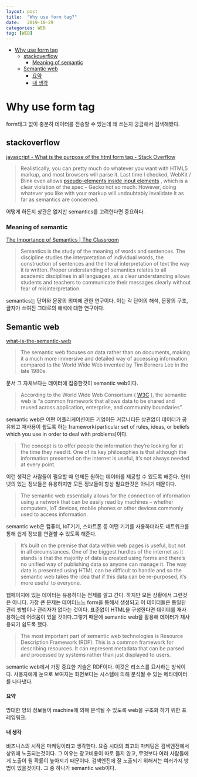```yaml
---
layout: post
title:  "Why use form tag?"
date:   2019-10-29
categories: WEB
tag: [WEB]
---
```


- [Why use form tag](#why-use-form-tag)
  - [stackoverflow](#stackoverflow)
    - [Meaning of semantic](#meaning-of-semantic)
  - [Semantic web](#semantic-web)
      - [요약](#%ec%9a%94%ec%95%bd)
      - [내 생각](#%eb%82%b4-%ec%83%9d%ea%b0%81)


# Why use form tag
form태그 없이 충분히 데이터를 전송할 수 있는데 왜 쓰는지 궁금해서 검색해봤다. 

## stackoverflow
[javascript - What is the purpose of the html form tag - Stack Overflow](https://stackoverflow.com/questions/31066693/what-is-the-purpose-of-the-html-form-tag)

> Realistically, you can pretty much do whatever you want with HTML5 markup, and most browsers will parse it. Last time I checked, WebKit / Blink even allows  [pseudo-elements inside input elements](http://codepen.io/Oka/full/pvqmXz/) , which is a clear violation of the spec - Gecko not so much. However, doing whatever you like with your markup will undoubtably invalidate it as far as semantics are concerned.

어떻게 하든지 상관은 없지만 semantics를 고려한다면 중요하다. 

### Meaning of semantic
[The Importance of Semantics | The Classroom](https://www.theclassroom.com/importance-semantics-10060884.html)

> Semantics is the study of the meaning of words and sentences. The discipline studies the interpretation of individual words, the construction of sentences and the literal interpretation of text the way it is written. Proper understanding of semantics relates to all academic disciplines in all languages, as a clear understanding allows students and teachers to communicate their messages clearly without fear of misinterpretation.

semantics는 단어와 문장의 의미에 관한 연구이다. 이는 각 단어의 해석, 문장의 구조, 글자가 쓰여진 그대로의 해석에 대한 연구이다. 

## Semantic web
[what-is-the-semantic-web](https://www.itpro.co.uk/strategy/29606/what-is-the-semantic-web)

> The semantic web focuses on data rather than on documents, making it a much more immersive and detailed way of accessing information compared to the World Wide Web invented by Tim Berners Lee in the late 1980s.

문서 그 자체보다는 데이터에 집중한것이 semantic web이다. 

> According to the World Wide Web Consortium ( [W3C](https://www.w3.org/RDF/FAQ) ), the semantic web is “a common framework that allows data to be shared and reused across application, enterprise, and community boundaries”.

semantic web은 어떤 어플리케이션이든 기업이든 커뮤니티든 상관없이 데이터가 공유되고 재사용이 쉽도록 하는 framework(particular set of rules, ideas, or beliefs which you use in order to deal with problems)이다. 

> The concept is to offer people the information they’re looking for at the time they need it. One of its key philosophies is that although the information presented on the internet is useful, it’s not always needed at every point.

이런 생각은 사람들이 필요할 때 언제든 원하는 데이터를 제공할 수 있도록 해준다. 인터넷의 있는 정보들은 유용하지만 모든 정보들이 항상 필요한것은 아니기 때문이다. 

> The semantic web essentially allows for the connection of information using a network that can be easily read by machines – whether computers, IoT devices, mobile phones or other devices commonly used to access information.

semantic web은 컴퓨터, IoT기기, 스마트폰 등 어떤 기기를 사용하더라도 네트워크를 통해 쉽게 정보를 연결할 수 있도록 해준다. 

> It’s built on the premise that data within web pages is useful, but not in all circumstances. One of the biggest hurdles of the internet as it stands is that the majority of data is created using forms and there’s no unified way of publishing data so anyone can manage it. The way data is presented using HTML can be difficult to handle and so the semantic web takes the idea that if this data can be re-purposed, it’s more useful to everyone.

웹페이지에 있는 데이터는 유용하다는 전제를 깔고 간다. 하지만 모든 상황에서 그런것은 아니다. 가장 큰 문제는 데이터느느 form을 통해서 생성되고 이 데이터들은 통일된 관리 방법이나 관리자가 없다는 것이다. 표준없이 HTML을 구성한다면 데이터를 재사용하는데 어려움이 있을 것이다.그렇기 때문에 semantic web을 활용해 데이터가 재사용되기 쉽도록 했다.

> The most important part of semantic web technologies is Resource Description Framework (RDF). This is a common framework for describing resources. It can represent metadata that can be parsed and processed by systems rather than just displayed to users.

semantic web에서 가장 중요한 기술은 RDF이다. 이것은 리소스를 묘사하는 방식이다. 사용자에게 눈으로 보여지는 화면보다는 시스템에 의해 분석될 수 있는 메타데이터를 나타낸다. 

#### 요약
방대한 양의 정보들이 machine에 의해 분석될 수 있도록 web을 구조화 하기 위한 프레임워크.

#### 내 생각
비즈니스의 시작은 마케팅이라고 생각한다. 요즘 시대의 최고의 마케팅은 검색엔진에서 상위에 노출되는것이다. 그 이유는 광고비용이 따로 들지 않고, 무엇보다 여러 사람들에게 노출이 될 확률이 높아지기 때문이다. 검색엔진에 잘 노출되기 위해서는 여러가지 방법이 있을것이다. 그 중 하나가 semantic web이다. 

